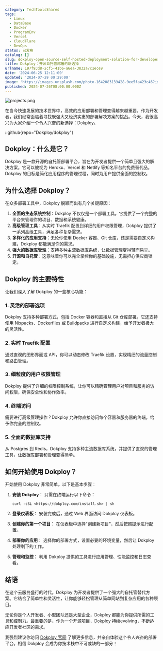 ```yaml
---
category: TechToolsShared
tags:
  - Linux
  - DataBase
  - Docker
  - ProgramEnv
  - Vercel
  - CloudFlare
  - DevOps
status: 已发布
catalog: []
slug: dokploy-open-source-self-hosted-deployment-solution-for-developers
title: Dokploy：开源自托管部署的新选择
urlname: 197f93d8-2cf5-41b6-a6ea-3832a7c1ece9
date: '2024-06-25 12:11:00'
updated: '2024-07-29 00:29:00'
image: 'https://images.unsplash.com/photo-1642083139428-9ee5fa423c46?ixlib=rb-4.0.3&q=85&fm=jpg&crop=entropy&cs=srgb'
published: 2024-07-26T08:00:00.000Z
---
```


![projects.png](https://prod-files-secure.s3.us-west-2.amazonaws.com/5d24fe63-e567-4804-86f9-9fdc62e13082/adfdc1fe-2109-46ac-9ad4-f50e8631f20c/projects.png?X-Amz-Algorithm=AWS4-HMAC-SHA256&X-Amz-Content-Sha256=UNSIGNED-PAYLOAD&X-Amz-Credential=ASIAZI2LB46633D6XEVM%2F20250224%2Fus-west-2%2Fs3%2Faws4_request&X-Amz-Date=20250224T053740Z&X-Amz-Expires=3600&X-Amz-Security-Token=IQoJb3JpZ2luX2VjEOz%2F%2F%2F%2F%2F%2F%2F%2F%2F%2FwEaCXVzLXdlc3QtMiJHMEUCIQDmuqHCNyTb9Kkg%2BCqPLcEJiaswMaBjC5hXqDrmfjRJ0AIgNiJc%2FUNvpjR6hrRg%2FqmUc7xy8nFjR72gebllhcGuMhoq%2FwMIJRAAGgw2Mzc0MjMxODM4MDUiDN1r%2FRrm0xjEwtgyyCrcA4CgftYTFnjmhMHyur65KlZSnKS%2FTJi42xgjMdLxhFrtjbD1iPlmIgu%2FEHFDYMVFTE31363r5cX%2Fjp7V8mth9PFTkRulJo4gXiofY7dv4X3etrVYqsk%2B%2B1HjoRHfGsZM0oJ8pKgGFwu86lS5ifIAx7%2Fsf80w2kejVzmht6fz3khIc4KJ7Is4qWxFr%2BIKQ42D2z%2BxXJut62yQnI2%2BULzgLwAdj2dFltEb7EDamGyz%2FmK%2FzMpLZPM17CyXNJory3oT9eQIfHyRyrC8tw42Xdo1N6OxUjC6cIiTzevWLFBZHt17%2FysyT32L3kQ4wJLePl%2FyqO9eaOa7TykGMY2esu5LKaVyXuKiS74AUt31a7A%2BXJT8wQLXKviKZ0SfN1kdFr%2F3iGmCn%2F0nHS2aXx3TFLXvqC%2F8goXT%2Fv0NISq2VaZqWixMTf5GMVmGyH3PdrSSYCiEwvLQkDlq%2Fe47b3ASfRF8bGQlyT8OxHaKyE7lavOyM21zD6pMZgIRBrhvv3VLSrb9SBeR1OIQgli4JAbQDZ8Hc26kDQM%2BK2v4IaJ2jonHaFBcH6AUmXZoqiKG28eix4kBFI9aCH4nkNB%2F%2B0sBD6FUcw6PVA1Z%2ByOUD77F%2B3cRsA562i3Ojj6a4t3Xl7LvMNng770GOqUBylT4GOalpZylbj1WW0PKmhY%2FRsyN9ktikduv7NQjGdVYmT9eHqbDrZ7Diy5T54JHk%2FVUFwafs5xGnv2F6IAk89MjrjGvHoXTmzHkFFPrKq5Wi3ovq9vqw7rVQ6CajMSXmYh2Nmj%2BVmIAXhF51jat83mbkVZ%2BSiI416IbeHu9QOm1MfoNsORjIjoPRf9%2FgKsPx3yx9r2ObTG3J5fAiRDHoEGEDKRI&X-Amz-Signature=cfe4ac5bca24b8fce80cfa7d5de50e76f70980ed603ef2001795f01b2f459274&X-Amz-SignedHeaders=host&x-id=GetObject)


在当今快速发展的技术世界中，高效的应用部署和管理变得越来越重要。作为开发者，我们经常面临着寻找既强大又经济实惠的部署解决方案的挑战。今天，我很高兴为大家介绍一个令人兴奋的新选择：Dokploy。


::github{repo="Dokploy/dokploy"}


## Dokploy：什么是它？


Dokploy 是一款开源的自托管部署平台，旨在为开发者提供一个简单且强大的解决方案。它可以被视为 Heroku、Vercel 和 Netlify 等知名平台的免费替代品。Dokploy 的目标是简化应用程序的管理过程，同时为用户提供全面的控制权。


## 为什么选择 Dokploy？


在众多部署工具中，Dokploy 脱颖而出有几个关键原因：

1. **全面的生态系统控制**：Dokploy 不仅仅是一个部署工具，它提供了一个完整的平台来管理你的项目、数据和系统健康。
2. **高级管理工具**：从实时 Traefik 配置到详细的用户权限管理，Dokploy 提供了一系列高级工具，满足各种复杂需求。
3. **多样化的应用支持**：无论你使用 Docker 容器、Git 仓库，还是需要自定义构建，Dokploy 都能满足你的需求。
4. **强大的数据库管理**：支持多种主流数据库系统，让数据管理变得轻而易举。
5. **开源和自托管**：这意味着你可以完全掌控你的基础设施，无需担心供应商锁定。

## Dokploy 的主要特性


让我们深入了解 Dokploy 的一些核心功能：


### 1. 灵活的部署选项


Dokploy 支持多种部署方式，包括 Docker 容器和直接从 Git 仓库部署。它还支持使用 Nixpacks、Dockerfiles 或 Buildpacks 进行自定义构建，给予开发者极大的灵活性。


### 2. 实时 Traefik 配置


通过直观的图形界面或 API，你可以动态修改 Traefik 设置，实现精细的流量控制和路由管理。


### 3. 细粒度的用户权限管理


Dokploy 提供了详细的权限控制系统，让你可以精确管理用户对项目和服务的访问权限，确保安全性和协作效率。


### 4. 终端访问


需要进行高级管理操作？Dokploy 允许你直接访问每个容器和服务器的终端，给予你完全的控制权。


### 5. 全面的数据库支持


从 Postgres 到 Redis，Dokploy 支持多种主流数据库系统，并提供了直观的管理工具，让数据库部署和管理变得简单。


## 如何开始使用 Dokploy？


开始使用 Dokploy 非常简单。以下是基本步骤：

1. **安装 Dokploy**：
只需在终端运行以下命令：

	```plain text
	curl -sSL <https://dokploy.com/install.sh> | sh
	```

2. **登录仪表板**：
安装完成后，通过 Web 界面访问 Dokploy 仪表板。
3. **创建你的第一个项目**：
在仪表板中选择"创建新项目"，然后按照提示进行配置。
4. **部署你的应用**：
选择你的部署方式，设置必要的环境变量，然后让 Dokploy 处理剩下的工作。
5. **管理和监控**：
利用 Dokploy 提供的工具进行应用管理、性能监控和日志查看。

## 结语


在这个云服务盛行的时代，Dokploy 为开发者提供了一个强大的自托管替代方案。它结合了简单性和灵活性，让你能够轻松管理从简单网站到复杂应用的各种项目。


无论你是个人开发者、小型团队还是大型企业，Dokploy 都能为你提供所需的工具和控制力。最重要的是，作为一个开源项目，Dokploy 持续evolving，不断适应开发者社区的需求。


我强烈建议你访问 [Dokploy 官网](https://dokploy.com/) 了解更多信息，并亲自体验这个令人兴奋的部署平台。相信 Dokploy 会成为你技术栈中不可或缺的一部分！

